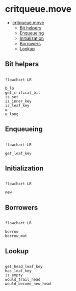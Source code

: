 # critqueue.move

- [critqueue.move](#critqueuemove)
  - [Bit helpers](#bit-helpers)
  - [Enqueueing](#enqueueing)
  - [Initialization](#initialization)
  - [Borrowers](#borrowers)
  - [Lookup](#lookup)

## Bit helpers

```mermaid

flowchart LR

b_lo
get_critical_bit
is_set
is_inner_key
is_leaf_key
u
u_long

```

## Enqueueing

```mermaid

flowchart LR

get_leaf_key

```

## Initialization

```mermaid

flowchart LR

new

```

## Borrowers

```mermaid

flowchart LR

borrow
borrow_mut

```

## Lookup

```mermaid

get_head_leaf_key
has_leaf_key
is_empty
would_trail_head
would_become_new_head

```